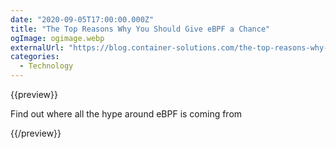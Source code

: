 ```yaml
---
date: "2020-09-05T17:00:00.000Z"
title: "The Top Reasons Why You Should Give eBPF a Chance"
ogImage: ogimage.webp
externalUrl: "https://blog.container-solutions.com/the-top-reasons-why-you-should-give-ebpf-a-chance"
categories:
  - Technology
---
```


{{preview}}

Find out where all the hype around eBPF is coming from

{{/preview}}
